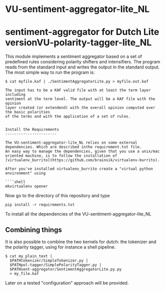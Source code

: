 VU-sentiment-aggregator-lite_NL
===============================

sentiment-aggregator for Dutch Lite versionVU-polarity-tagger-lite_NL
==========================

This module implements a sentiment aggregator based on a set of predefined rules considering polarity
shifters and intensifiers. The program reads from the
standard input and writes the output in the standard output. The most simple way to run
the program is:

````shell
$ cat myfile.kaf | ./SentimentAggregatorLite.py > myfile.out.kaf

The input has to be a KAF valid file with at least the term layer including
sentiment at the term level. The output will be a KAF file with the opinion
layer created (or extendend) with the overall opinion computed over the basic polarities
of the terms and with the application of a set of rules.


Install the Requirements
-----------------------

The VU-sentiment-aggregator-lite_NL relies on some external dependencies. Which are described inthe requirement.txt file.
An easy way to manage the dependencies, given that you use a unix/mac oriented machine, is to follow the installation of [virtualenv_burrito](https://github.com/brainsik/virtualenv-burrito).

After you've installed virtualenv_burrito create a "virtual python environment" using

````shell
mkvirtualenv opener
````

Now go to the directory of this repository and type

````shell
pip install -r requirements.txt
````

To install all the dependencies of the VU-sentiment-aggregator-lite_NL


Combining things
----------------

It is also possible to combine the two kernels for dutch: the tokenizer and the polarity tagger, using for instance
a shell pipeline.

````shell
$ cat my_plain_text |
  $PATHtokenizer/SimpleTokenizer.py |
  $PATHpol-tagger/SimplePolarityTagger.py |
  $PATHsent-aggregator/SentimentAggregatorLite.py.py
  > my_file.kaf                  
````

Later on a tested "configuration" approach will be provided.
